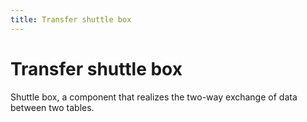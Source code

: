 ```yaml
---
title: Transfer shuttle box
---
```


# Transfer shuttle box

<div>Shuttle box, a component that realizes the two-way exchange of data between two tables.</div>
